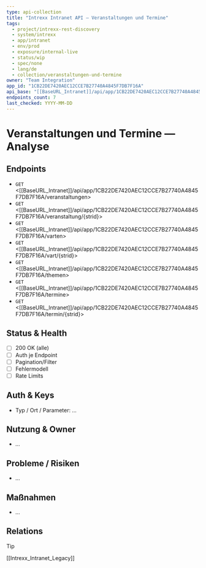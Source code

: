 ```yaml
---
type: api-collection
title: "Intrexx Intranet API — Veranstaltungen und Termine"
tags:
  - project/intrexx-rest-discovery
  - system/intrexx
  - app/intranet
  - env/prod
  - exposure/internal-live
  - status/wip
  - spec/none
  - lang/de
  - collection/veranstaltungen-und-termine
owner: "Team Integration"
app_id: "1CB22DE7420AEC12CCE7B27740A4845F7DB7F16A"
api_base: "[[BaseURL_Intranet]]/api/app/1CB22DE7420AEC12CCE7B27740A4845F7DB7F16A"
endpoints_count: 7
last_checked: YYYY-MM-DD
---
```


# Veranstaltungen und Termine — Analyse

## Endpoints
- `GET` <[[BaseURL_Intranet]]/api/app/1CB22DE7420AEC12CCE7B27740A4845F7DB7F16A/veranstaltungen>
- `GET` <[[BaseURL_Intranet]]/api/app/1CB22DE7420AEC12CCE7B27740A4845F7DB7F16A/veranstaltung/{strid}>
- `GET` <[[BaseURL_Intranet]]/api/app/1CB22DE7420AEC12CCE7B27740A4845F7DB7F16A/varten>
- `GET` <[[BaseURL_Intranet]]/api/app/1CB22DE7420AEC12CCE7B27740A4845F7DB7F16A/vart/{strid}>
- `GET` <[[BaseURL_Intranet]]/api/app/1CB22DE7420AEC12CCE7B27740A4845F7DB7F16A/themen>
- `GET` <[[BaseURL_Intranet]]/api/app/1CB22DE7420AEC12CCE7B27740A4845F7DB7F16A/termine>
- `GET` <[[BaseURL_Intranet]]/api/app/1CB22DE7420AEC12CCE7B27740A4845F7DB7F16A/termin/{strid}>

## Status & Health
- [ ] 200 OK (alle)
- [ ] Auth je Endpoint
- [ ] Pagination/Filter
- [ ] Fehlermodell
- [ ] Rate Limits

## Auth & Keys
- Typ / Ort / Parameter: _…_

## Nutzung & Owner
- _…_

## Probleme / Risiken
- _…_

## Maßnahmen
- _…_

## Relations
> [!tip]
> [[Intrexx_Intranet_Legacy]]
